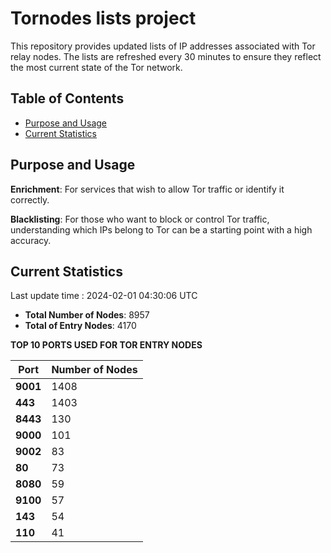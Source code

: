 # Tornodes lists project

This repository provides updated lists of IP addresses associated with Tor relay nodes. The lists are refreshed every 30 minutes to ensure they reflect the most current state of the Tor network.

## Table of Contents

- [Purpose and Usage](#purpose-and-usage)
- [Current Statistics](#current-statistics)


## Purpose and Usage

**Enrichment**: For services that wish to allow Tor traffic or identify it correctly.

**Blacklisting**: For those who want to block or control Tor traffic, understanding which IPs belong to Tor can be a starting point with a high accuracy.

## Current Statistics

Last update time : 2024-02-01 04:30:06 UTC

- **Total Number of Nodes**: 8957
- **Total of Entry Nodes**: 4170

**TOP 10 PORTS USED FOR TOR ENTRY NODES**

| **Port** | **Number of Nodes** |
|------|-----------------|
| **9001**   | 1408  |
| **443**   | 1403  |
| **8443**   | 130  |
| **9000**   | 101  |
| **9002**   | 83  |
| **80**   | 73  |
| **8080**   | 59  |
| **9100**   | 57  |
| **143**   | 54  |
| **110**   | 41  |

